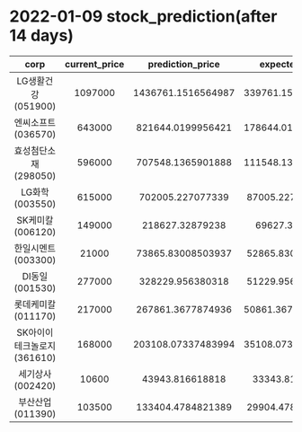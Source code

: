# 2022-01-09 stock_prediction(after 14 days)

|   corp   |   current_price   |   prediction_price   |   expected_profit   |
|:--------:|:-----------------:|:--------------------:|:-------------------:|
|LG생활건강(051900)|1097000|1436761.1516564987|339761.15165649867|
|엔씨소프트(036570)|643000|821644.0199956421|178644.01999564213|
|효성첨단소재(298050)|596000|707548.1365901888|111548.13659018883|
|LG화학(003550)|615000|702005.227077339|87005.22707733896|
|SK케미칼(006120)|149000|218627.32879238|69627.32879238|
|한일시멘트(003300)|21000|73865.83008503937|52865.83008503937|
|DI동일(001530)|277000|328229.956380318|51229.95638031798|
|롯데케미칼(011170)|217000|267861.3677874936|50861.367787493626|
|SK아이이테크놀로지(361610)|168000|203108.07337483994|35108.073374839936|
|세기상사(002420)|10600|43943.816618818|33343.816618818|
|부산산업(011390)|103500|133404.4784821389|29904.47848213889|
